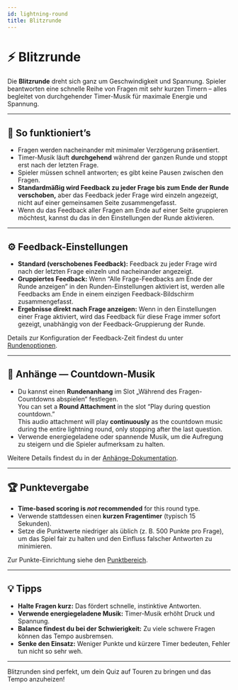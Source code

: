 ```yaml
---
id: lightning-round
title: Blitzrunde
---
```


# ⚡ Blitzrunde

Die **Blitzrunde** dreht sich ganz um Geschwindigkeit und Spannung. Spieler beantworten eine schnelle Reihe von Fragen mit sehr kurzen Timern – alles begleitet von durchgehender Timer-Musik für maximale Energie und Spannung.

---

## 📝 So funktioniert’s

- Fragen werden nacheinander mit minimaler Verzögerung präsentiert.
- Timer-Musik läuft **durchgehend** während der ganzen Runde und stoppt erst nach der letzten Frage.
- Spieler müssen schnell antworten; es gibt keine Pausen zwischen den Fragen.
- **Standardmäßig wird Feedback zu jeder Frage bis zum Ende der Runde verschoben,** aber das Feedback jeder Frage wird einzeln angezeigt, nicht auf einer gemeinsamen Seite zusammengefasst.
- Wenn du das Feedback aller Fragen am Ende auf einer Seite gruppieren möchtest, kannst du das in den Einstellungen der Runde aktivieren.

---

## ⚙️ Feedback-Einstellungen

- **Standard (verschobenes Feedback):** Feedback zu jeder Frage wird nach der letzten Frage einzeln und nacheinander angezeigt.
- **Gruppiertes Feedback:** Wenn “Alle Frage-Feedbacks am Ende der Runde anzeigen” in den Runden-Einstellungen aktiviert ist, werden alle Feedbacks am Ende in einem einzigen Feedback-Bildschirm zusammengefasst.
- **Ergebnisse direkt nach Frage anzeigen:** Wenn in den Einstellungen einer Frage aktiviert, wird das Feedback für diese Frage immer sofort gezeigt, unabhängig von der Feedback-Gruppierung der Runde.

Details zur Konfiguration der Feedback-Zeit findest du unter [Rundenoptionen](../editor/008-round-options.md).

---

## 🎵 Anhänge — Countdown-Musik

- Du kannst einen **Rundenanhang** im Slot „Während des Fragen-Countdowns abspielen“ festlegen.\
  You can set a **Round Attachment** in the slot “Play during question countdown.”\
  This audio attachment will play **continuously** as the countdown music during the entire lightning round, only stopping after the last question.
- Verwende energiegeladene oder spannende Musik, um die Aufregung zu steigern und die Spieler aufmerksam zu halten.

Weitere Details findest du in der [Anhänge-Dokumentation](../editor/006-attachments.md).

---

## 🏆 Punktevergabe

- **Time-based scoring is _not_ recommended** for this round type.
- Verwende stattdessen einen **kurzen Fragentimer** (typisch 15 Sekunden).
- Setze die Punktwerte niedriger als üblich (z. B. 500 Punkte pro Frage), um das Spiel fair zu halten und den Einfluss falscher Antworten zu minimieren.

Zur Punkte-Einrichtung siehe den [Punktbereich](../editor/008-round-options.md#scoring).

---

## 💡 Tipps

- **Halte Fragen kurz:** Das fördert schnelle, instinktive Antworten.
- **Verwende energiegeladene Musik:** Timer-Musik erhöht Druck und Spannung.
- **Balance findest du bei der Schwierigkeit:** Zu viele schwere Fragen können das Tempo ausbremsen.
- **Senke den Einsatz:** Weniger Punkte und kürzere Timer bedeuten, Fehler tun nicht so sehr weh.

---

Blitzrunden sind perfekt, um dein Quiz auf Touren zu bringen und das Tempo anzuheizen!
